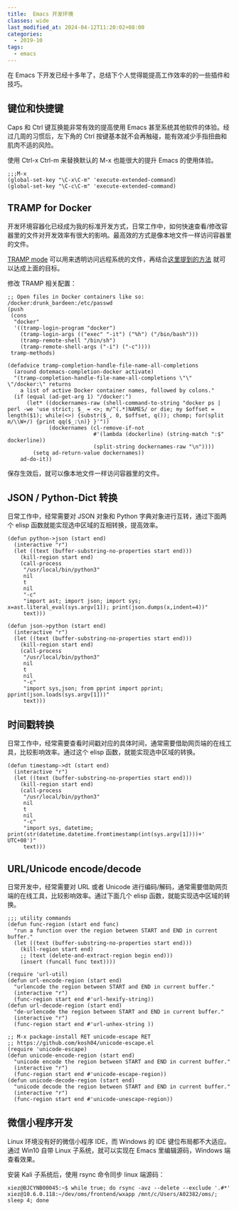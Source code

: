 ```yaml
---
title:  Emacs 开发环境
classes: wide
last_modified_at: 2024-04-12T11:20:02+08:00
categories:
  - 2019-10
tags:
  - emacs
---
```


在 Emacs 下开发已经十多年了，总结下个人觉得能提高工作效率的的一些插件和技巧。

## 键位和快捷键

Caps 和 Ctrl 键互换能非常有效的提高使用 Emacs 甚至系统其他软件的体验。经过几周的习惯后，左下角的 Ctrl 按键基本就不会再触碰，能有效减少手指扭曲和肌肉不适的风险。

使用 Ctrl-x Ctrl-m 来替换默认的 M-x 也能很大的提升 Emacs 的使用体验。

```
;;;M-x
(global-set-key "\C-x\C-m" 'execute-extended-command)
(global-set-key "\C-c\C-m" 'execute-extended-command)
```

## TRAMP for Docker

开发环境容器化已经成为我的标准开发方式，日常工作中，如何快速查看/修改容器里的文件对开发效率有很大的影响。最高效的方式是像本地文件一样访问容器里的文件。

[TRAMP mode](https://www.emacswiki.org/emacs/TrampMode) 可以用来透明访问远程系统的文件，再结合[这里提到的方法](https://emacs.stackexchange.com/questions/19431/tramp-method-for-docker) 就可以达成上面的目标。

修改 TRAMP 相关配置：

```
;; Open files in Docker containers like so: /docker:drunk_bardeen:/etc/passwd
(push
 (cons
  "docker"
  '((tramp-login-program "docker")
    (tramp-login-args (("exec" "-it") ("%h") ("/bin/bash")))
    (tramp-remote-shell "/bin/sh")
    (tramp-remote-shell-args ("-i") ("-c"))))
 tramp-methods)

(defadvice tramp-completion-handle-file-name-all-completions
  (around dotemacs-completion-docker activate)
  "(tramp-completion-handle-file-name-all-completions \"\" \"/docker:\" returns
    a list of active Docker container names, followed by colons."
  (if (equal (ad-get-arg 1) "/docker:")
      (let* ((dockernames-raw (shell-command-to-string "docker ps | perl -we 'use strict; $_ = <>; m/^(.*)NAMES/ or die; my $offset = length($1); while(<>) {substr($_, 0, $offset, q()); chomp; for(split m/\\W+/) {print qq($_:\n)} }'"))
             (dockernames (cl-remove-if-not
                           #'(lambda (dockerline) (string-match ":$" dockerline))
                           (split-string dockernames-raw "\n"))))
        (setq ad-return-value dockernames))
    ad-do-it))
```

保存生效后，就可以像本地文件一样访问容器里的文件。

## JSON / Python-Dict 转换

日常工作中，经常需要对 JSON 对象和 Python 字典对象进行互转，通过下面两个 elisp 函数就能实现选中区域的互相转换，提高效率。

```
(defun python->json (start end)
  (interactive "r")
  (let ((text (buffer-substring-no-properties start end)))
    (kill-region start end)
    (call-process
     "/usr/local/bin/python3"
     nil
     t
     nil
     "-c"
     "import ast; import json; import sys; x=ast.literal_eval(sys.argv[1]); print(json.dumps(x,indent=4))"
     text)))

(defun json->python (start end)
  (interactive "r")
  (let ((text (buffer-substring-no-properties start end)))
    (kill-region start end)
    (call-process
     "/usr/local/bin/python3"
     nil
     t
     nil
     "-c"
     "import sys,json; from pprint import pprint; pprint(json.loads(sys.argv[1]))"
     text)))
```

## 时间戳转换

日常工作中，经常需要查看时间戳对应的具体时间，通常需要借助网页端的在线工具，比较影响效率。通过这个 elisp 函数，就能实现选中区域的转换。

```
(defun timestamp->dt (start end)
  (interactive "r")
  (let ((text (buffer-substring-no-properties start end)))
    (kill-region start end)
    (call-process
     "/usr/local/bin/python3"
     nil
     t
     nil
     "-c"
     "import sys, datetime; print(str(datetime.datetime.fromtimestamp(int(sys.argv[1])))+' UTC+08')"
     text)))
```

## URL/Unicode encode/decode

日常开发中，经常需要对 URL 或者 Unicode 进行编码/解码，通常需要借助网页端的在线工具，比较影响效率。通过下面几个 elisp 函数，就能实现选中区域的转换。

```
;;; utility commands
(defun func-region (start end func)
  "run a function over the region between START and END in current buffer."
  (let ((text (buffer-substring-no-properties start end)))
    (kill-region start end)
    ;; (text (delete-and-extract-region begin end)))
    (insert (funcall func text))))

(require 'url-util)
(defun url-encode-region (start end)
  "urlencode the region between START and END in current buffer."
  (interactive "r")
  (func-region start end #'url-hexify-string))
(defun url-decode-region (start end)
  "de-urlencode the region between START and END in current buffer."
  (interactive "r")
  (func-region start end #'url-unhex-string ))

;; M-x package-install RET unicode-escape RET
;; https://github.com/kosh04/unicode-escape.el
(require 'unicode-escape)
(defun unicode-encode-region (start end)
  "unicode encode the region between START and END in current buffer."
  (interactive "r")
  (func-region start end #'unicode-escape-region))
(defun unicode-decode-region (start end)
  "unicode decode the region between START and END in current buffer."
  (interactive "r")
  (func-region start end #'unicode-unescape-region))
```

## 微信小程序开发

Linux 环境没有好的微信小程序 IDE，而 Windows 的 IDE 键位布局都不大适应。通过 Win10 自带 Linux 子系统，就可以实现在 Emacs 里编辑源码，Windows 端查看效果。

安装 Kali 子系统后，使用 rsync 命令同步 linux 端源码：

```
xiez@BJCYNB00045:~$ while true; do rsync -avz --delete --exclude '.#*' xiez@10.6.0.118:~/dev/oms/frontend/wxapp /mnt/c/Users/A02382/oms/; sleep 4; done
```
